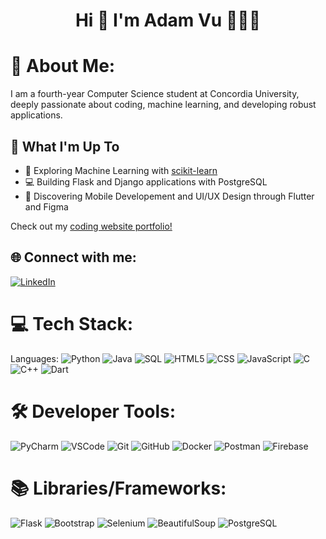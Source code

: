 <h1 align="center">Hi 👋 I'm Adam Vu 👨🏻‍💻</h1>

# 💫 About Me:
I am a fourth-year Computer Science student at Concordia University, deeply passionate about coding, machine learning, and developing robust applications.

## 🚀 What I'm Up To

- 🤖 Exploring Machine Learning with [scikit-learn](https://scikit-learn.org/)
- 💻 Building Flask and Django applications with PostgreSQL
- 📲 Discovering Mobile Developement and UI/UX Design through Flutter and Figma

Check out my [coding website portfolio!](https://adam-vu-portfolio.onrender.com)


## 🌐 Connect with me:
[![LinkedIn](https://img.shields.io/badge/LinkedIn-%230077B5.svg?logo=linkedin&logoColor=white)](https://www.linkedin.com/in/doan-gia-huy-vu-adam/)

# 💻 Tech Stack:
Languages: 
![Python](https://img.shields.io/badge/python-%233776AB.svg?style=for-the-badge&logo=python&logoColor=white) 
![Java](https://img.shields.io/badge/java-%23ED8B00.svg?style=for-the-badge&logo=java&logoColor=white) 
![SQL](https://img.shields.io/badge/sql-%2307405e.svg?style=for-the-badge&logo=postgresql&logoColor=white) 
![HTML5](https://img.shields.io/badge/html5-%23E34F26.svg?style=for-the-badge&logo=html5&logoColor=white) 
![CSS](https://img.shields.io/badge/css-%231572B6.svg?style=for-the-badge&logo=css3&logoColor=white) 
![JavaScript](https://img.shields.io/badge/javascript-%23323330.svg?style=for-the-badge&logo=javascript&logoColor=%23F7DF1E) 
![C](https://img.shields.io/badge/c-00599C?style=for-the-badge&logo=c&logoColor=white) 
![C++](https://img.shields.io/badge/c%2B%2B-%2300599C.svg?style=for-the-badge&logo=c%2B%2B&logoColor=white) 
![Dart](https://img.shields.io/badge/dart-%230175C2.svg?style=for-the-badge&logo=dart&logoColor=white)


# 🛠 Developer Tools:
![PyCharm](https://img.shields.io/badge/PyCharm-%23000000.svg?style=for-the-badge&logo=pycharm&logoColor=white)
![VSCode](https://img.shields.io/badge/VSCode-%23007ACC.svg?style=for-the-badge&logo=visualstudiocode&logoColor=white)
![Git](https://img.shields.io/badge/git-%23F05033.svg?style=for-the-badge&logo=git&logoColor=white)
![GitHub](https://img.shields.io/badge/GitHub-%23121011.svg?style=for-the-badge&logo=github&logoColor=white)
![Docker](https://img.shields.io/badge/docker-%230db7ed.svg?style=for-the-badge&logo=docker&logoColor=white)
![Postman](https://img.shields.io/badge/Postman-FF6C37?style=for-the-badge&logo=postman&logoColor=white)
![Firebase](https://img.shields.io/badge/Firebase-%23FFCA28.svg?style=for-the-badge&logo=firebase&logoColor=black)


# 📚 Libraries/Frameworks:
![Flask](https://img.shields.io/badge/Flask-%23000C0D.svg?style=for-the-badge&logo=flask&logoColor=white)
![Bootstrap](https://img.shields.io/badge/Bootstrap-%238A5B5B.svg?style=for-the-badge&logo=bootstrap&logoColor=white)
![Selenium](https://img.shields.io/badge/Selenium-%234BBF7A.svg?style=for-the-badge&logo=selenium&logoColor=white)
![BeautifulSoup](https://img.shields.io/badge/BeautifulSoup-%23D1C2C0.svg?style=for-the-badge&logo=python&logoColor=white)
![PostgreSQL](https://img.shields.io/badge/PostgreSQL-%23336791.svg?style=for-the-badge&logo=postgresql&logoColor=white)
